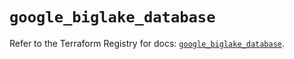 # `google_biglake_database`

Refer to the Terraform Registry for docs: [`google_biglake_database`](https://registry.terraform.io/providers/hashicorp/google/6.18.1/docs/resources/biglake_database).

